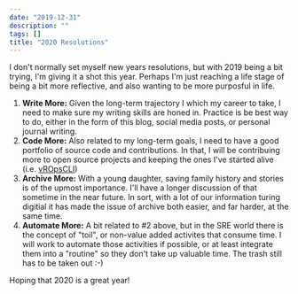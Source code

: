 ```yaml
---
date: "2019-12-31"
description: ""
tags: []
title: "2020 Resolutions"
---
```


I don't normally set myself new years resolutions, but with 2019 being a bit trying, I'm giving it a shot this year.
Perhaps I'm just reaching a life stage of being a bit more reflective, and also wanting to be more purposful in life. 

1. **Write More:**  Given the long-term trajectory I which my career to take, I need to make sure my writing skills are honed in.  Practice
is be best way to do, either in the form of this blog, social media posts, or personal journal writing.
2. **Code More:**  Also related to my long-term goals, I need to have a good portfolio of source code and contributions.  In that, I will be contribuing more to open source projects and keeping the ones I've started alive (i.e. [vROpsCLI](https://github.com/BlueMedoraPublic/vropscli))
3. **Archive More:**  With a young daughter, saving family history and stories is of the upmost importance.  I'll have a longer 
discussion of that sometime in the near future.  In sort, with a lot of our information turing digitial it has made the issue of 
archive both easier, and far harder, at the same time.
4. **Automate More:**  A bit related to #2 above, but in the SRE world there is the concept of "toil", or non-value added activites that consume time.
I will work to automate those activities if possible, or at least integrate them into a "routine" so they don't take up valuable time.  The trash
still has to be taken out :-)

Hoping that 2020 is a great year!

